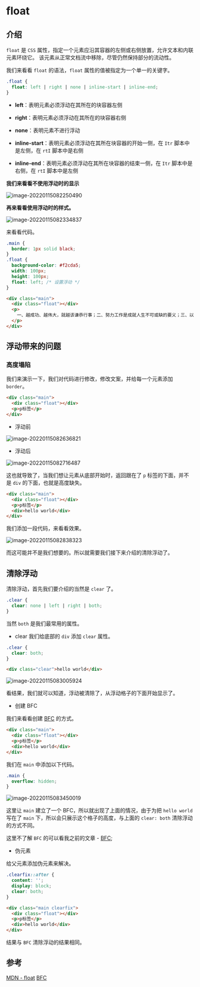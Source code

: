 # float

## 介绍

`float` 是 `CSS` 属性，指定一个元素应沿其容器的左侧或右侧放置，允许文本和内联元素环绕它。
该元素从正常文档流中移除，尽管仍然保持部分的流动性。

我们来看看 `float` 的语法，`float` 属性的值被指定为一个单一的关键字。

```css
.float {
  float: left | right | none | inline-start | inline-end;
}
```

- **left**：表明元素必须浮动在其所在的块容器左侧

- **right**：表明元素必须浮动在其所在的块容器右侧

- **none**：表明元素不进行浮动

- **inline-start**：表明元素必须浮动在其所在块容器的开始一侧，在 `Itr` 脚本中是左侧，在 `rtI` 脚本中是右侧

- **inline-end**：表明元素必须浮动在其所在块容器的结束一侧，在 `Itr` 脚本中是右侧，在 `rtI` 脚本中是左侧

**我们来看看不使用浮动时的显示**

![image-20220115082250490](https://raw.githubusercontent.com/hzzzzzzzq/Blog/main/asseats/images/html/image-20220115082250490.png)

**再来看看使用浮动时的样式。**

![image-20220115082334837](https://raw.githubusercontent.com/hzzzzzzzq/Blog/main/asseats/images/html/image-20220115082334837.png)

来看看代码。

```css
.main {
  border: 1px solid black;
}
.float {
  background-color: #f2cda5;
  width: 100px;
  height: 100px;
  float: left; /* 设置浮动 */
}
```

```html
<div class="main">
  <div class="float"></div>
  <p>
    一、越成功、越伟大，就越该谦恭行事；二、努力工作是成就人生不可或缺的要义；三、以高目标为动力，清除不良品质；四、每天进步一点点，不断突破自己；五、成事者都追求完美。
  </p>
</div>
```

## 浮动带来的问题

### 高度塌陷

我们来演示一下，我们对代码进行修改，修改文案，并给每一个元素添加 `border`。

```html
<div class="main">
  <div class="float"></div>
  <p>p标签</p>
</div>
```

- 浮动前

![image-20220115082636821](https://raw.githubusercontent.com/hzzzzzzzq/Blog/main/asseats/images/html/image-20220115082636821.png)

- 浮动后

![image-20220115082716487](https://raw.githubusercontent.com/hzzzzzzzq/Blog/main/asseats/images/html/image-20220115082716487.png)

这也就导致了，当我们想让元素从底部开始时，返回跟在了 `p` 标签的下面，并不是 `div` 的下面，也就是高度缺失。

```html
<div class="main">
  <div class="float"></div>
  <p>p标签</p>
  <div>hello world</div>
</div>
```

我们添加一段代码，来看看效果。

![image-20220115082838323](https://raw.githubusercontent.com/hzzzzzzzq/Blog/main/asseats/images/html/image-20220115082838323.png)

而这可能并不是我们想要的。所以就需要我们接下来介绍的清除浮动了。

## 清除浮动

清除浮动，首先我们要介绍的当然是 `clear` 了。

```css
.clear {
  clear: none | left | right | both;
}
```

当然 `both` 是我们最常用的属性。

- clear
  我们给底部的 `div` 添加 `clear` 属性。

```css
.clear {
  clear: both;
}
```

```html
<div class="clear">hello world</div>
```

![image-20220115083005924](https://raw.githubusercontent.com/hzzzzzzzq/Blog/main/asseats/images/html/image-20220115083005924.png)

看结果，我们就可以知道，浮动被清除了，从浮动格子的下面开始显示了。

- 创建 BFC

我们来看看创建 [BFC](https://github.com/hzzzzzzzq/Blog/issues/26) 的方式。

```html
<div class="main">
  <div class="float"></div>
  <p>p标签</p>
  <div>hello world</div>
</div>
```

我们在 `main` 中添加以下代码。

```css
.main {
  overflow: hidden;
}
```

![image-20220115083450019](https://raw.githubusercontent.com/hzzzzzzzq/Blog/main/asseats/images/html/image-20220115083450019.png)

这里让 `main` 建立了一个 BFC，所以就出现了上面的情况，由于为把 `hello world` 写在了 `main` 下，所以会只展示这个格子的高度，与上面的 `clear: both` 清除浮动的方式不同。

这里不了解 `BFC` 的可以看我之前的文章 - [BFC](https://github.com/hzzzzzzzq/Blog/issues/26);

- 伪元素

给父元素添加伪元素来解决。

```css
.clearfix::after {
  content: '';
  display: block;
  clear: both;
}
```

```html
<div class="main clearfix">
  <div class="float"></div>
  <p>p标签</p>
  <div>hello world</div>
</div>
```

结果与 `BFC` 清除浮动的结果相同。

## 参考

[MDN - float](https://developer.mozilla.org/zh-CN/docs/Web/CSS/float)
[BFC](https://github.com/hzzzzzzzq/Blog/issues/27)
